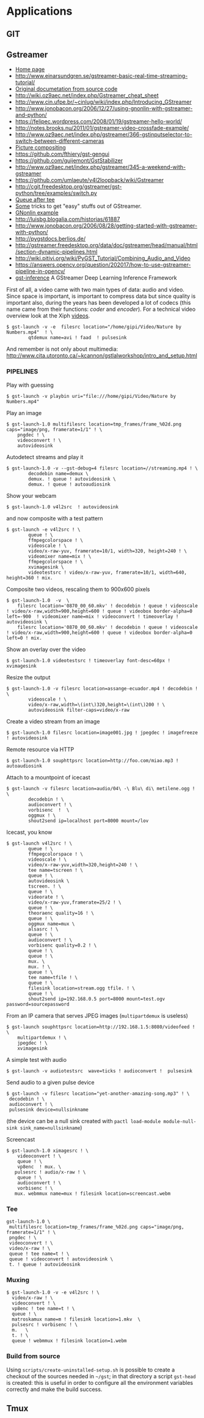 # Applications

## GIT

## Gstreamer

 - [Home page](http://gstreamer.freedesktop.org/)
 - http://www.einarsundgren.se/gstreamer-basic-real-time-streaming-tutorial/
 - [Original documetation from source code](http://cgit.freedesktop.org/gstreamer/gstreamer/tree/docs/design/part-overview.txt)
 - http://wiki.oz9aec.net/index.php/Gstreamer_cheat_sheet
 - http://www.cin.ufpe.br/~cinlug/wiki/index.php/Introducing_GStreamer
 - http://www.jonobacon.org/2006/12/27/using-gnonlin-with-gstreamer-and-python/
 - https://felipec.wordpress.com/2008/01/19/gstreamer-hello-world/
 - http://notes.brooks.nu/2011/01/gstreamer-video-crossfade-example/
 - http://www.oz9aec.net/index.php/gstreamer/366-gstinputselector-to-switch-between-different-cameras
 - [Picture compositing](http://www.oz9aec.net/index.php/gstreamer/347-more-gstreamer-tips-picture-in-picture-compositing)
 - https://github.com/fthiery/gst-gengui
 - https://github.com/guijemont/GstStabilizer
 - http://www.oz9aec.net/index.php/gstreamer/345-a-weekend-with-gstreamer
 - https://github.com/umlaeute/v4l2loopback/wiki/Gstreamer
 - http://cgit.freedesktop.org/gstreamer/gst-python/tree/examples/switch.py
 - [Queue after tee](http://gstreamer.freedesktop.org/wiki/FAQ#My_pipeline_with_multiple_sinks_never_reaches_the_PAUSED_state.2C_what_am_I_doing_wrong.3F)
 - [Some](http://8na.de/?p=91) tricks to get "easy" stuffs out of GStreamer.
 - [GNonlin example](https://bitbucket.org/andrecaldas/math-video-classes/src/293d21a9d60f/bin?at=default)
 - http://luisbg.blogalia.com/historias/61887
 - http://www.jonobacon.org/2006/08/28/getting-started-with-gstreamer-with-python/
 - http://pygstdocs.berlios.de/
 - http://gstreamer.freedesktop.org/data/doc/gstreamer/head/manual/html/section-dynamic-pipelines.html
 - http://wiki.pitivi.org/wiki/PyGST_Tutorial/Combining_Audio_and_Video
 - https://answers.opencv.org/question/202017/how-to-use-gstreamer-pipeline-in-opencv/
 - [gst-inference](https://github.com/RidgeRun/gst-inference) A GStreamer Deep Learning Inference Framework

First of all, a video came with two main types of data: audio and video. Since space is important, is important to compress data but since quality is important also, during the years has been developed a lot of codecs (this name came from their functions: *coder* and *encoder*). For a technical video overview look at the Xiph [videos](http://xiph.org/video/).

```
$ gst-launch -v -e  filesrc location="/home/gipi/Video/Nature by Numbers.mp4"  ! \
        qtdemux name=avi ! faad  ! pulsesink
```

And remember is not only about multimedia: http://www.cita.utoronto.ca/~kcannon/gstlalworkshop/intro_and_setup.html


### PIPELINES

Play with guessing

```
$ gst-launch -v playbin uri="file:///home/gipi/Video/Nature by Numbers.mp4"
```

Play an image

```
$ gst-launch-1.0 multifilesrc location=tmp_frames/frame_%02d.png caps="image/png, framerate=1/1" ! \
    pngdec ! \
    videoconvert ! \
    autovideosink
```

Autodetect streams and play it

```
$ gst-launch-1.0 -v --gst-debug=4 filesrc location=//streaming.mp4 ! \
        decodebin name=demux \
        demux. ! queue ! autovideosink \
        demux. ! queue ! autoaudiosink
```

Show your webcam

```
$ gst-launch-1.0 v4l2src  ! autovideosink
```

and now composite with a test pattern

```
$ gst-launch -e v4l2src ! \
        queue ! \
        ffmpegcolorspace ! \
        videoscale ! \
        video/x-raw-yuv, framerate=10/1, width=320, height=240 ! \
        videomixer name=mix ! \
        ffmpegcolorspace ! \
        xvimagesink \
        videotestsrc ! video/x-raw-yuv, framerate=10/1, width=640, height=360 ! mix.
```

Composite two videos, rescaling them to 900x600 pixels

```
$ gst-launch-1.0  -v  \
    filesrc location='0870_00_60.mkv' ! decodebin ! queue ! videoscale ! video/x-raw,width=900,height=600 ! queue ! videobox border-alpha=0 left=-900  ! videomixer name=mix ! videoconvert ! timeoverlay ! autovideosink \
    filesrc location='0870_00_60.mkv' ! decodebin ! queue ! videoscale ! video/x-raw,width=900,height=600 ! queue ! videobox border-alpha=0 left=0 ! mix.
```

Show an overlay over the video

```
$ gst-launch-1.0 videotestsrc ! timeoverlay font-desc=60px ! xvimagesink
```

Resize the output

```
$ gst-launch-1.0 -v filesrc location=assange-ecuador.mp4 ! decodebin ! \
        videoscale ! \
        video/x-raw,width=\(int\)320,height=\(int\)200 ! \
        autovideosink filter-caps=video/x-raw
```

Create a video stream from an image

```
$ gst-launch-1.0 filesrc location=image001.jpg ! jpegdec ! imagefreeze ! autovideosink
```

Remote resource via HTTP

```
$ gst-launch-1.0 souphttpsrc location=http://foo.com/miao.mp3 ! autoaudiosink
```

Attach to a mountpoint of icecast

```
$ gst-launch -v filesrc location=audio/04\ -\ Blu\ di\ metilene.ogg ! \
        decodebin ! \
        audioconvert ! \
        vorbisenc  !  \
        oggmux ! \
        shout2send ip=localhost port=8000 mount=/lov
```

Icecast, you know

```
$ gst-launch v4l2src ! \
        queue ! \
        ffmpegcolorspace ! \
        videoscale ! \
        video/x-raw-yuv,width=320,height=240 ! \
        tee name=tscreen ! \
        queue ! \
        autovideosink \
        tscreen. ! \
        queue ! \
        videorate ! \
        video/x-raw-yuv,framerate=25/2 ! \
        queue ! \
        theoraenc quality=16 ! \
        queue ! \
        oggmux name=mux \
        alsasrc ! \
        queue ! \
        audioconvert ! \
        vorbisenc quality=0.2 ! \
        queue ! \
        queue ! \
        mux. \
        mux. ! \
        queue ! \
        tee name=tfile ! \
        queue ! \
        filesink location=stream.ogg tfile. ! \
        queue ! \
        shout2send ip=192.168.0.5 port=8000 mount=test.ogv password=sourcepassword
```

From an IP camera that serves JPEG images (``multipartdemux`` is useless)

```
$ gst-launch souphttpsrc location=http://192.168.1.5:8080/videofeed ! \
    multipartdemux ! \
    jpegdec ! \
    xvimagesink
```

A simple test with audio

```
$ gst-launch -v audiotestsrc  wave=ticks ! audioconvert !  pulsesink
```

Send audio to a given pulse device

```
$ gst-launch -v filesrc location="yet-another-amazing-song.mp3" ! \
 decodebin ! \
 audioconvert ! \
 pulsesink device=nullsinkname
```

(the device can be a null sink created with `pactl load-module module-null-sink sink_name=nullsinkname`)

Screencast

```
$ gst-launch-1.0 ximagesrc ! \
    videoconvert ! \
    queue ! \
    vp8enc  ! mux. \
   pulsesrc ! audio/x-raw ! \
    queue ! \
    audioconvert ! \
    vorbisenc ! \
   mux. webmmux name=mux ! filesink location=screencast.webm
```

### Tee

```
gst-launch-1.0 \
 multifilesrc location=tmp_frames/frame_%02d.png caps="image/png, framerate=1/1" ! \
 pngdec ! \
 videoconvert ! \
 video/x-raw ! \
 queue ! tee name=t ! \
 queue ! videoconvert ! autovideosink \
 t. ! queue ! autovideosink
```

### Muxing

```
$ gst-launch-1.0 -v -e v4l2src ! \
  video/x-raw ! \
  videoconvert ! \
  vp8enc ! tee name=t ! \
  queue ! \
  matroskamux name=m ! filesink location=1.mkv  \
  pulsesrc ! vorbisenc ! \
  m.   \
  t. ! \
  queue ! webmmux ! filesink location=1.webm
```

### Build from source

Using ``scripts/create-uninstalled-setup.sh`` is possible to create a checkout of the sources
needed in ``~/gst``; in that directory a script ``gst-head`` is created: this is useful in order
to configure all the environment variables correctly and make the build success.

## Tmux

